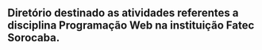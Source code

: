 ## Diretório destinado as atividades referentes a disciplina Programação Web na instituição Fatec Sorocaba.
